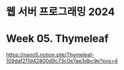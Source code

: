 # 웹 서버 프로그래밍 2024

# Week 05. Thymeleaf

https://nano5.notion.site/Thymeleaf-109daf211d42800d9c73c0e7ae3dbc9e?pvs=4

